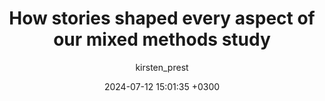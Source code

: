 ---
layout: post
title: How stories shaped every aspect of our mixed methods study
description: Evidence-based Healthcare Lecture Series for the Qualitative Research Methods module
date: 2024-07-12 15:01:35 +0300
author: kirsten_prest
link: 'https://podcasts.ox.ac.uk/how-stories-shaped-every-aspect-our-mixed-methods-study '
image: '/images/posts/qrm-lecture.png'
toc: true
---